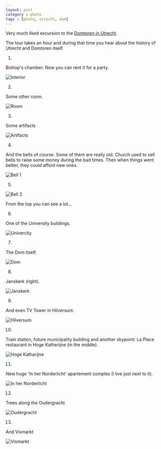 ```yaml
---
layout: post
category : photo
tags : [photo, utrecht, dom]
---
```


Very much liked excursion to the [Domtoren in Utrecht](http://www.domtoren.nl).

The tour takes an hour and during that time you hear about the history of Utrecht and Domtoren itself.

01.

Bishop's chamber. Now you can rent it for a party.

![Interior](https://dl.dropboxusercontent.com/sh/sbrzxgiu0jnliqr/uUxL6SQOpp/Untitled%20Export/DSC_3266.jpg?token_hash=AAGpVhfDxqvOphfurKDhLTV2wCoPgpw_4rmkhlu--FxcMA)

02.

Some other room.

![Room](https://dl.dropboxusercontent.com/sh/sbrzxgiu0jnliqr/_AMNsc_NQK/Untitled%20Export/DSC_3269.jpg?token_hash=AAGpVhfDxqvOphfurKDhLTV2wCoPgpw_4rmkhlu--FxcMA)

03.

Some artifacts

![Artifacts](https://dl.dropboxusercontent.com/sh/sbrzxgiu0jnliqr/D-IlZvh61b/Untitled%20Export/DSC_3278.jpg?token_hash=AAGpVhfDxqvOphfurKDhLTV2wCoPgpw_4rmkhlu--FxcMA)

04.

And the bells of course. Some of them are really old. Church used to sell bells to raise some money during the bad times. Then when things went better, they could afford new ones.

![Bell 1](https://dl.dropboxusercontent.com/sh/sbrzxgiu0jnliqr/NYdVnDwe5E/Untitled%20Export/DSC_3281.jpg?token_hash=AAGpVhfDxqvOphfurKDhLTV2wCoPgpw_4rmkhlu--FxcMA)

05.

![Bell 2](https://dl.dropboxusercontent.com/sh/sbrzxgiu0jnliqr/6MUmGcjYow/Untitled%20Export/DSC_3289.jpg?token_hash=AAGpVhfDxqvOphfurKDhLTV2wCoPgpw_4rmkhlu--FxcMA)


From the top you can see a lot...

06.

One of the University buildings.

![Univercity](https://dl.dropboxusercontent.com/sh/sbrzxgiu0jnliqr/ETjky8zFaf/Untitled%20Export/DSC_3291.jpg?token_hash=AAGpVhfDxqvOphfurKDhLTV2wCoPgpw_4rmkhlu--FxcMA)

07.

The Dom itself.

![Dom](https://dl.dropboxusercontent.com/sh/sbrzxgiu0jnliqr/dsYDpsCj1O/Untitled%20Export/DSC_3292.jpg?token_hash=AAGpVhfDxqvOphfurKDhLTV2wCoPgpw_4rmkhlu--FxcMA)

08.

Janskerk (right).

![Janskerk](https://dl.dropboxusercontent.com/sh/sbrzxgiu0jnliqr/_LIHkZg4rN/Untitled%20Export/DSC_3306.jpg?token_hash=AAGpVhfDxqvOphfurKDhLTV2wCoPgpw_4rmkhlu--FxcMA)

09.

And even TV Tower in Hilversum.

![Hilversum](https://dl.dropboxusercontent.com/sh/sbrzxgiu0jnliqr/AlXO97UTK_/Untitled%20Export/DSC_3309.jpg?token_hash=AAGpVhfDxqvOphfurKDhLTV2wCoPgpw_4rmkhlu--FxcMA)

10.

Train station, future municipality building and another skypoint: La Place restaurant in Hoge Katherijne (in the middle).

![Hoge Katharijne](https://dl.dropboxusercontent.com/sh/sbrzxgiu0jnliqr/77WVyvmRID/Untitled%20Export/DSC_3313.jpg?token_hash=AAGpVhfDxqvOphfurKDhLTV2wCoPgpw_4rmkhlu--FxcMA)

11.

New huge 'In her Norderlicht' apartement complex (I live just next to it).

![In her Norderlicht](https://dl.dropboxusercontent.com/sh/sbrzxgiu0jnliqr/8de_pniCPj/Untitled%20Export/DSC_3304.jpg?token_hash=AAGpVhfDxqvOphfurKDhLTV2wCoPgpw_4rmkhlu--FxcMA)

12.

Trees along the Oudergracht

![Oudergracht](https://dl.dropboxusercontent.com/sh/sbrzxgiu0jnliqr/Kmvbcv1x1r/Untitled%20Export/DSC_3314.jpg?token_hash=AAGpVhfDxqvOphfurKDhLTV2wCoPgpw_4rmkhlu--FxcMA)

13.

And Vismarkt

![Vismarkt](https://dl.dropboxusercontent.com/sh/sbrzxgiu0jnliqr/NQ0BeRztPv/Untitled%20Export/DSC_3308.jpg?token_hash=AAGpVhfDxqvOphfurKDhLTV2wCoPgpw_4rmkhlu--FxcMA)
